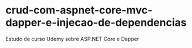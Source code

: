 # crud-com-aspnet-core-mvc-dapper-e-injecao-de-dependencias
Estudo de curso Udemy sobre ASP.NET Core e Dapper
